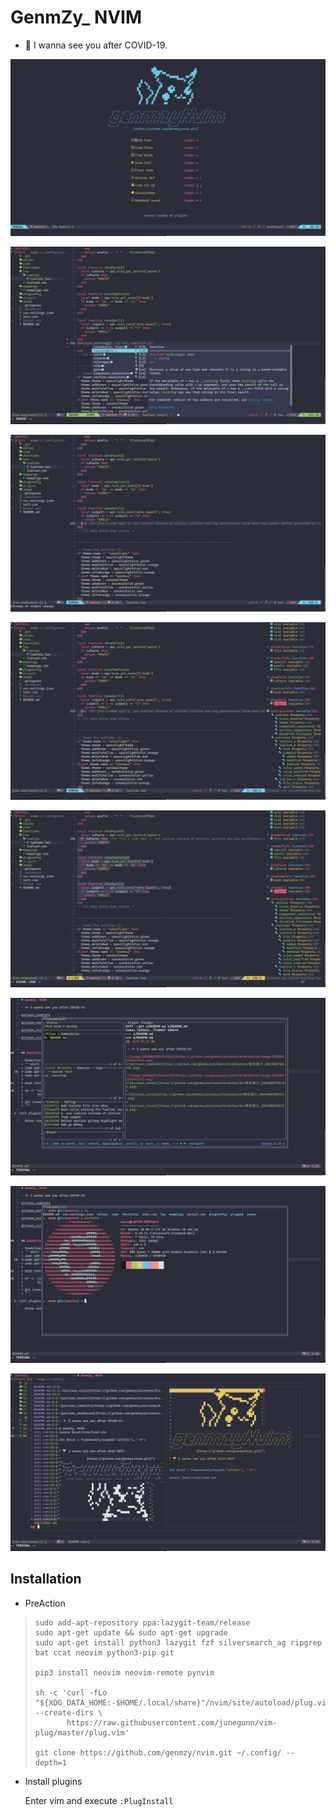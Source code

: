 # GenmZy_ NVIM

- 💜 I wanna see you after COVID-19.

![picture_dashboard](https://github.com/genmzy/pictures/blob/master/dashboard.png)

![picture_complete](https://github.com/genmzy/pictures/blob/master/微信图片_20210807201434.png)

![picture_normal](https://github.com/genmzy/pictures/blob/master/微信图片_20210807201505.png)

![picture_vista](https://github.com/genmzy/pictures/blob/master/微信图片_20210807201511.png)

![picture_visual](https://github.com/genmzy/pictures/blob/master/微信图片_20210807201516.png)

![picture_lazygit](https://github.com/genmzy/pictures/blob/master/lazygit.png)

![picture_floaterm](https://github.com/genmzy/pictures/blob/master/floaterm.png)

![picture_fzf](https://github.com/genmzy/pictures/blob/master/fzf.png)


## Installation

- PreAction
> ```shell
> sudo add-apt-repository ppa:lazygit-team/release
> sudo apt-get update && sudo apt-get upgrade
> sudo apt-get install python3 lazygit fzf silversearch_ag ripgrep bat ccat neovim python3-pip git
>
> pip3 install neovim neovim-remote pynvim
>
> sh -c 'curl -fLo "${XDG_DATA_HOME:-$HOME/.local/share}"/nvim/site/autoload/plug.vim --create-dirs \
>        https://raw.githubusercontent.com/junegunn/vim-plug/master/plug.vim'
>
> git clone https://github.com/genmzy/nvim.git ~/.config/ --depth=1
> ```

- Install plugins

  Enter vim and execute `:PlugInstall`
